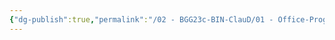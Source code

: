 ```yaml
---
{"dg-publish":true,"permalink":"/02 - BGG23c-BIN-ClauD/01 - Office-Programme/02 - Word/01 - Einstieg in die Textverarbeitung mit Word.excalidraw/","tags":["excalidraw"]}
---
```

<style> .container {font-family: sans-serif; text-align: center;} .button-wrapper button {z-index: 1;height: 40px; width: 100px; margin: 10px;padding: 5px;} .excalidraw .App-menu_top .buttonList { display: flex;} .excalidraw-wrapper { height: 800px; margin: 50px; position: relative;} :root[dir="ltr"] .excalidraw .layer-ui__wrapper .zen-mode-transition.App-menu_bottom--transition-left {transform: none;} </style><script src="https://cdn.jsdelivr.net/npm/react@17/umd/react.production.min.js"></script><script src="https://cdn.jsdelivr.net/npm/react-dom@17/umd/react-dom.production.min.js"></script><script type="text/javascript" src="https://cdn.jsdelivr.net/npm/@excalidraw/excalidraw@0/dist/excalidraw.production.min.js"></script><div id="01_-_Einstieg_in_die_Textverarbeitung_mit_Wordexcalidraw.md"></div><script>(function(){const InitialData={"type":"excalidraw","version":2,"source":"https://github.com/zsviczian/obsidian-excalidraw-plugin/releases/tag/2.0.13","elements":[{"type":"image","version":99,"versionNonce":977995425,"isDeleted":false,"id":"bUy5cpFWfdsvdh1M69R6S","fillStyle":"hachure","strokeWidth":1,"strokeStyle":"solid","roughness":1,"opacity":100,"angle":0,"x":-706.0838879645253,"y":-466.3721237182617,"strokeColor":"transparent","backgroundColor":"transparent","width":1421.824918264602,"height":769.1677856445312,"seed":453629859,"groupIds":[],"frameId":null,"roundness":null,"boundElements":[{"id":"JJYMu1nnQuLKbBsrpAvt3","type":"arrow"}],"updated":1698596913824,"link":null,"locked":false,"status":"pending","fileId":"bc44edb610aff671032911bd3908a8298bc14a31","scale":[1,1]},{"type":"freedraw","version":322,"versionNonce":684126191,"isDeleted":false,"id":"d47kUv5XR-guod8QHpt62","fillStyle":"solid","strokeWidth":2,"strokeStyle":"solid","roughness":1,"opacity":100,"angle":0,"x":119.22929745156534,"y":872.8615137308836,"strokeColor":"#FFC47C","backgroundColor":"#FFC47C","width":294.6759187602997,"height":0.8796162217855454,"seed":1376597837,"groupIds":["0p_77k7mxrYy8hyj2AU2T"],"frameId":null,"roundness":null,"boundElements":[],"updated":1698596913824,"link":null,"locked":false,"customData":{"strokeOptions":{"highlighter":true,"constantPressure":true,"hasOutline":true,"outlineWidth":4,"options":{"thinning":1,"smoothing":0.5,"streamline":0.5,"easing":"linear","start":{"taper":0,"cap":true,"easing":"linear"},"end":{"taper":0,"cap":true,"easing":"linear"}}}},"points":[[0,-4.146915221107485],[0.8795427060127259,-4.146915221107485],[3.5184648871421818,-4.021248259422064],[10.555541692972184,-3.7699353400561826],[14.953843349218369,-3.7699353400561826],[21.11108338594437,-3.7699353400561826],[22.8704628610611,-3.7699353400561826],[27.268470454216004,-3.6442788803732427],[31.666625078916553,-3.6442788803732427],[36.944469441175464,-3.518611918687821],[38.70370188474656,-3.518611918687821],[41.34262406587601,-3.518611918687821],[43.98154624700547,-3.518611918687821],[47.50001113414765,-3.518611918687821],[53.65739820241929,-3.518611918687821],[58.93509553313256,-3.518611918687821],[65.09262963294984,-3.518611918687821],[70.37047399520874,-3.518611918687821],[72.1295594072342,-3.518611918687821],[73.88879185080529,-3.518611918687821],[80.04632595062256,-3.518611918687821],[84.44433354377747,-3.518611918687821],[88.84263520002366,-3.518611918687821],[92.36110008716584,-3.7699353400561826],[97.63879741787912,-3.7699353400561826],[101.15740933656693,-3.7699353400561826],[108.1943391108513,-3.7699353400561826],[114.35187321066857,-3.8956023017416044],[118.74988080382349,-3.8956023017416044],[122.2684927225113,-3.8956023017416044],[128.42587979078294,-3.8956023017416044],[134.5832668590546,-3.8956023017416044],[140.7406539273262,-3.8956023017416044],[144.25926584601405,-3.8956023017416044],[150.41665291428566,-3.8956023017416044],[153.93511780142785,-3.8956023017416044],[158.3332724261284,-3.8956023017416044],[164.49065949440003,-3.7699353400561826],[170.64804656267168,-3.6442788803732427],[172.4074260377884,-3.6442788803732427],[180.32404554963114,-3.6442788803732427],[188.24066506147386,-3.6442788803732427],[195.27774186730386,-3.6442788803732427],[203.19436137914659,-3.6442788803732427],[209.35174844741823,-3.6442788803732427],[213.74990307211877,-3.6442788803732427],[217.2685149908066,-3.6442788803732427],[220.78697987794877,-3.6442788803732427],[226.9443669462204,-3.6442788803732427],[233.10175401449206,-3.7699353400561826],[238.37959837675098,-3.8956023017416044],[242.77775300145152,-4.021248259422064],[247.17590762615205,-4.021248259422064],[251.5740622508526,-4.146915221107485],[255.09252713799478,-4.146915221107485],[258.61099202513697,-4.146915221107485],[262.1296039438248,-4.272561178787945],[266.5277585685253,-4.398228140473366],[270.04622345566753,-4.398228140473366],[274.44437808036804,-4.398228140473366],[276.2036105239392,-4.398228140473366],[280.6017651486397,-4.398228140473366],[288.5185316920281,-4.398228140473366],[293.79622902274133,-4.398228140473366],[294.6759187602997,-4.398228140473366],[294.6759187602997,-4.398228140473366]],"lastCommittedPoint":null,"simulatePressure":false,"pressures":[1,1,1,1,1,1,1,1,1,1,1,1,1,1,1,1,1,1,1,1,1,1,1,1,1,1,1,1,1,1,1,1,1,1,1,1,1,1,1,1,1,1,1,1,1,1,1,1,1,1,1,1,1,1,1,1,1,1,1,1,1,1,1,1,1,0]},{"type":"text","version":352,"versionNonce":1795201255,"isDeleted":false,"id":"e00Aois6","fillStyle":"hachure","strokeWidth":1,"strokeStyle":"solid","roughness":1,"opacity":100,"angle":0,"x":-612.0701106021907,"y":856.1816024780273,"strokeColor":"#1e1e1e","backgroundColor":"transparent","width":1194.4437255859375,"height":30.112060546875004,"seed":638377357,"groupIds":["0p_77k7mxrYy8hyj2AU2T"],"frameId":null,"roundness":null,"boundElements":[{"id":"7qKtWELCNJ10Ipn0LZcYa","type":"arrow"}],"updated":1704112681987,"link":null,"locked":false,"fontSize":24.089648437500003,"fontFamily":1,"text":"Aufgabe zur Sicherung: Formatierungsoptionen wiederholen --> AB_Formatierung I.docx (in schul.cloud)","rawText":"Aufgabe zur Sicherung: Formatierungsoptionen wiederholen --> AB_Formatierung I.docx (in schul.cloud)","textAlign":"left","verticalAlign":"top","containerId":null,"originalText":"Aufgabe zur Sicherung: Formatierungsoptionen wiederholen --> AB_Formatierung I.docx (in schul.cloud)","lineHeight":1.25,"baseline":21},{"type":"line","version":257,"versionNonce":425794063,"isDeleted":false,"id":"wThq0bwUwL81Or7i-vF7N","fillStyle":"hachure","strokeWidth":1,"strokeStyle":"solid","roughness":1,"opacity":100,"angle":0,"x":-614.7092533306385,"y":879.0519183075428,"strokeColor":"#1e1e1e","backgroundColor":"transparent","width":268.21868751100686,"height":0,"seed":1917659949,"groupIds":["0p_77k7mxrYy8hyj2AU2T"],"frameId":null,"roundness":{"type":2},"boundElements":[],"updated":1698596913824,"link":null,"locked":false,"startBinding":null,"endBinding":null,"lastCommittedPoint":null,"startArrowhead":null,"endArrowhead":null,"points":[[0,0],[268.21868751100686,0]]},{"type":"text","version":81,"versionNonce":899616009,"isDeleted":false,"id":"VzmrEVko","fillStyle":"hachure","strokeWidth":1,"strokeStyle":"solid","roughness":1,"opacity":100,"angle":0,"x":-285.23129610527604,"y":-540.59069101434,"strokeColor":"#1e1e1e","backgroundColor":"transparent","width":585.29248046875,"height":46.59997940063474,"seed":130274435,"groupIds":["Ean_0_wKB8E0Tpjv8PTu5"],"frameId":null,"roundness":null,"boundElements":[],"updated":1704112681989,"link":null,"locked":false,"fontSize":37.27998352050779,"fontFamily":1,"text":"Einstieg in die Textverarbeitung","rawText":"Einstieg in die Textverarbeitung","textAlign":"left","verticalAlign":"top","containerId":null,"originalText":"Einstieg in die Textverarbeitung","lineHeight":1.25,"baseline":33},{"type":"line","version":57,"versionNonce":1701904431,"isDeleted":false,"id":"iawzDlMwp50uVrkjUEJcS","fillStyle":"hachure","strokeWidth":1,"strokeStyle":"solid","roughness":1,"opacity":100,"angle":0,"x":-291.2312808464871,"y":-503.39067880730875,"strokeColor":"#1e1e1e","backgroundColor":"transparent","width":602.4000549316406,"height":0,"seed":1585249763,"groupIds":["Ean_0_wKB8E0Tpjv8PTu5"],"frameId":null,"roundness":{"type":2},"boundElements":[],"updated":1698596913824,"link":null,"locked":false,"startBinding":null,"endBinding":null,"lastCommittedPoint":null,"startArrowhead":null,"endArrowhead":null,"points":[[0,0],[602.4000549316406,0]]},{"type":"arrow","version":492,"versionNonce":2201380,"isDeleted":false,"id":"JJYMu1nnQuLKbBsrpAvt3","fillStyle":"hachure","strokeWidth":1,"strokeStyle":"solid","roughness":1,"opacity":100,"angle":0,"x":-554.8860714523047,"y":329.5594718187378,"strokeColor":"#1e1e1e","backgroundColor":"transparent","width":195.80058614331597,"height":227.77746567098524,"seed":1727667294,"groupIds":[],"frameId":null,"roundness":{"type":2},"boundElements":[],"updated":1700048537076,"link":null,"locked":false,"startBinding":{"elementId":"bUy5cpFWfdsvdh1M69R6S","focus":0.5036302174054227,"gap":26.76380989246826},"endBinding":{"elementId":"Ed8E4INEYr8diVl_z9ssb","focus":-0.34572055654891326,"gap":9.780840192522305},"lastCommittedPoint":null,"startArrowhead":null,"endArrowhead":"arrow","points":[[0,0],[-30.255072457449728,90.76564243861611],[41.3402230398998,179.44447653634217],[165.54551368586624,227.77746567098524]]},{"type":"embeddable","version":313,"versionNonce":56846791,"isDeleted":false,"id":"IFGR5K6Dd0Ei6RwnsA_oy","fillStyle":"hachure","strokeWidth":1,"strokeStyle":"solid","roughness":1,"opacity":100,"angle":0,"x":-350.3449054234172,"y":370.1383570380674,"strokeColor":"transparent","backgroundColor":"transparent","width":774.932482756063,"height":435.89952155028544,"seed":1984801410,"groupIds":["qxWNCQG8kGJpPDKSYdU9d"],"frameId":null,"roundness":{"type":3},"boundElements":[{"id":"JJYMu1nnQuLKbBsrpAvt3","type":"arrow"}],"updated":1704112681814,"link":"https://www.youtube.com/watch?v=LsAsRxQOZ-I","locked":false,"validated":true,"scale":[1,1]},{"type":"rectangle","version":291,"versionNonce":204385188,"isDeleted":false,"id":"Ed8E4INEYr8diVl_z9ssb","fillStyle":"hachure","strokeWidth":1,"strokeStyle":"solid","roughness":1,"opacity":100,"angle":0,"x":-379.5597175739162,"y":342.8621798093625,"strokeColor":"#1e1e1e","backgroundColor":"transparent","width":842.579781668527,"height":483.82012383009106,"seed":1932284382,"groupIds":["qxWNCQG8kGJpPDKSYdU9d"],"frameId":null,"roundness":{"type":3},"boundElements":[{"id":"JJYMu1nnQuLKbBsrpAvt3","type":"arrow"},{"id":"7qKtWELCNJ10Ipn0LZcYa","type":"arrow"}],"updated":1700048537075,"link":null,"locked":false},{"type":"arrow","version":611,"versionNonce":1571492516,"isDeleted":false,"id":"7qKtWELCNJ10Ipn0LZcYa","fillStyle":"hachure","strokeWidth":1,"strokeStyle":"solid","roughness":1,"opacity":100,"angle":0,"x":-390.6443667961537,"y":693.1035781650539,"strokeColor":"#1e1e1e","backgroundColor":"transparent","width":293.3475723144935,"height":155.05707253094,"seed":1729095774,"groupIds":[],"frameId":null,"roundness":{"type":2},"boundElements":[],"updated":1700048537077,"link":null,"locked":false,"startBinding":{"elementId":"Ed8E4INEYr8diVl_z9ssb","focus":-0.4425935446920723,"gap":11.084649222237545},"endBinding":{"elementId":"e00Aois6","focus":-0.8535584557960134,"gap":8.020951782033421},"lastCommittedPoint":null,"startArrowhead":null,"endArrowhead":"arrow","points":[[0,0],[-147.0274254813462,0.30019297009016555],[-262.44040460732276,55.072237560631265],[-293.3475723144935,109.19239398501782],[-258.1366304548394,140.3602363050511],[-222.08941244827372,155.05707253094]]},{"type":"freedraw","version":114,"versionNonce":1693631137,"isDeleted":false,"id":"YQJjKlsBoi7zh35NO9HZO","fillStyle":"solid","strokeWidth":2,"strokeStyle":"solid","roughness":1,"opacity":100,"angle":0,"x":-494.6407583630321,"y":1263.4320881610745,"strokeColor":"#FFC47C","backgroundColor":"#FFC47C","width":201.44062855853736,"height":8.05767901621135,"seed":1956142017,"groupIds":["gBM8jqBfrHDEOYpxzBRBG","ZvrZMGkYnphv1oH4MVIrs","kzlFlP0nSeOjbFLLgVUWs"],"frameId":null,"roundness":null,"boundElements":[],"updated":1698597045283,"link":null,"locked":false,"customData":{"strokeOptions":{"highlighter":true,"constantPressure":true,"hasOutline":true,"outlineWidth":4,"options":{"thinning":1,"smoothing":0.5,"streamline":0.5,"easing":"linear","start":{"taper":0,"cap":true,"easing":"linear"},"end":{"taper":0,"cap":true,"easing":"linear"}}}},"points":[[0,0],[1.007104654624356,1.0072730104676566],[9.064783670835707,1.0072730104676566],[22.15832267185544,1.0072730104676566],[30.21600168806679,1.0072730104676566],[35.25203002871847,2.0144618430136627],[44.31681369955418,3.0216506755596693],[54.38903873670084,4.028839508105675],[67.48257773772058,5.036028340651682],[77.55446606318064,6.0433013511193385],[88.63379575495166,6.0433013511193385],[97.69857942578736,6.0433013511193385],[108.77807747340168,7.050490183665345],[122.87872112904577,7.050490183665345],[133.9580508208168,7.050490183665345],[142.01572983702815,7.050490183665345],[148.0590311881475,7.050490183665345],[154.10216418342353,8.05767901621135],[160.14546553454286,8.05767901621135],[163.16694785425923,8.05767901621135],[167.19570318444326,8.05767901621135],[176.26048685527897,8.05767901621135],[178.27503287621428,8.05767901621135],[180.2894105413063,8.05767901621135],[185.32543888195798,8.05767901621135],[187.3399849028933,8.05767901621135],[190.36146722260966,7.050490183665345],[192.37584488770167,7.050490183665345],[196.404768573729,6.0433013511193385],[199.42641924928864,6.0433013511193385],[200.433523903913,6.0433013511193385],[201.44062855853736,6.0433013511193385],[201.44062855853736,6.0433013511193385]],"lastCommittedPoint":null,"simulatePressure":false,"pressures":[1,1,1,1,1,1,1,1,1,1,1,1,1,1,1,1,1,1,1,1,1,1,1,1,1,1,1,1,1,1,1,1,0]},{"type":"freedraw","version":98,"versionNonce":713618415,"isDeleted":false,"id":"lOrJATqrMxffxTsw2Hf-J","fillStyle":"solid","strokeWidth":2,"strokeStyle":"solid","roughness":1,"opacity":100,"angle":0,"x":-698.0959329425048,"y":1269.4753053342722,"strokeColor":"#FFC47C","backgroundColor":"#FFC47C","width":92.66271944097899,"height":3.0215664976380188,"seed":670967361,"groupIds":["gBM8jqBfrHDEOYpxzBRBG","ZvrZMGkYnphv1oH4MVIrs","kzlFlP0nSeOjbFLLgVUWs"],"frameId":null,"roundness":null,"boundElements":[],"updated":1698597045283,"link":null,"locked":false,"customData":{"strokeOptions":{"highlighter":true,"constantPressure":true,"hasOutline":true,"outlineWidth":4,"options":{"thinning":1,"smoothing":0.5,"streamline":0.5,"easing":"linear","start":{"taper":0,"cap":true,"easing":"linear"},"end":{"taper":0,"cap":true,"easing":"linear"}}}},"points":[[0,0],[3.0216506755596693,-1.0071888325460063],[12.086434346395377,-1.0071888325460063],[20.144113362606728,-1.0071888325460063],[28.201792378818077,-1.0071888325460063],[33.23782071946976,-1.0071888325460063],[40.288226725213455,-1.0071888325460063],[48.34573738558151,-1.0071888325460063],[53.38176572623318,-1.0071888325460063],[60.43234008782018,-1.0071888325460063],[64.4610954180042,-2.0143776650920127],[68.48985074818823,-2.0143776650920127],[77.55480277486724,-3.0215664976380188],[81.58355810505127,-3.0215664976380188],[87.6266911003273,-3.0215664976380188],[89.64123712126262,-3.0215664976380188],[91.65561478635463,-3.0215664976380188],[92.66271944097899,-3.0215664976380188],[92.66271944097899,-3.0215664976380188]],"lastCommittedPoint":null,"simulatePressure":false,"pressures":[1,1,1,1,1,1,1,1,1,1,1,1,1,1,1,1,1,1,0]},{"type":"freedraw","version":111,"versionNonce":1436796545,"isDeleted":false,"id":"iZklZyBKDCh6K9UP7Mxxb","fillStyle":"solid","strokeWidth":2,"strokeStyle":"solid","roughness":1,"opacity":100,"angle":0,"x":-737.3768866572506,"y":1240.2664083008299,"strokeColor":"#FFC47C","backgroundColor":"#FFC47C","width":132.95094616619244,"height":0,"seed":1568464481,"groupIds":["gBM8jqBfrHDEOYpxzBRBG","ZvrZMGkYnphv1oH4MVIrs","kzlFlP0nSeOjbFLLgVUWs"],"frameId":null,"roundness":null,"boundElements":[],"updated":1698597045283,"link":null,"locked":false,"customData":{"strokeOptions":{"highlighter":true,"constantPressure":true,"hasOutline":true,"outlineWidth":4,"options":{"thinning":1,"smoothing":0.5,"streamline":0.5,"easing":"linear","start":{"taper":0,"cap":true,"easing":"linear"},"end":{"taper":0,"cap":true,"easing":"linear"}}}},"points":[[0,0],[1.0071888325460063,0],[7.050406005743694,0],[13.093623178941382,0],[19.13684035213907,0],[26.187330535804414,0],[32.2305477090021,0],[39.2809537147458,0],[43.309793222851475,0],[48.34582156350316,0],[51.36738806114117,0],[54.38903873670084,0],[60.43217173197688,0],[67.48274609356388,0],[72.51877443421556,0],[75.54025675393193,0],[80.57628509458361,0],[84.60520878061094,0],[88.63396411079496,0],[94.6772654619143,0],[99.71329380256599,0],[103.74204913275,0],[109.78518212802604,0],[112.8068328035857,0],[113.81410581405336,0],[117.84286114423739,0],[122.87888948488907,0],[127.91491782554075,0],[128.9221908360084,0],[130.93656850110042,0],[132.95094616619244,0],[132.95094616619244,0]],"lastCommittedPoint":null,"simulatePressure":false,"pressures":[1,1,1,1,1,1,1,1,1,1,1,1,1,1,1,1,1,1,1,1,1,1,1,1,1,1,1,1,1,1,1,0]},{"type":"freedraw","version":114,"versionNonce":474127887,"isDeleted":false,"id":"X7XoiEIsMO2Zxbj4bE_OX","fillStyle":"solid","strokeWidth":2,"strokeStyle":"solid","roughness":1,"opacity":100,"angle":0,"x":-362.69691685146404,"y":1179.8341523909312,"strokeColor":"#FFC47C","backgroundColor":"#FFC47C","width":145.03738051258782,"height":6.0432171731976885,"seed":1727830753,"groupIds":["gBM8jqBfrHDEOYpxzBRBG","ZvrZMGkYnphv1oH4MVIrs","kzlFlP0nSeOjbFLLgVUWs"],"frameId":null,"roundness":null,"boundElements":[],"updated":1698597045283,"link":null,"locked":false,"customData":{"strokeOptions":{"highlighter":true,"constantPressure":true,"hasOutline":true,"outlineWidth":4,"options":{"thinning":1,"smoothing":0.5,"streamline":0.5,"easing":"linear","start":{"taper":0,"cap":true,"easing":"linear"},"end":{"taper":0,"cap":true,"easing":"linear"}}}},"points":[[0,0],[4.028755330184025,0],[11.07932969177102,0],[18.129567341671414,0],[31.223274698534446,1.0071888325460063],[40.288058369370155,1.0071888325460063],[47.33863273095715,1.0071888325460063],[55.3961433913252,1.0071888325460063],[61.439444742444536,2.0143776650920127],[66.47547308309622,2.0143776650920127],[70.50422841328025,2.0143776650920127],[73.52587908883991,2.0143776650920127],[77.55480277486724,2.0143776650920127],[81.58355810505127,3.0216506755596693],[85.6123134352353,3.0216506755596693],[86.61958644570295,3.0216506755596693],[90.64834177588698,3.0216506755596693],[93.66999245144665,3.0216506755596693],[101.72767146765798,3.0216506755596693],[108.77807747340168,4.028839508105675],[112.8068328035857,5.036028340651682],[115.82848347914538,5.036028340651682],[119.8574071651727,5.036028340651682],[122.87905784073237,5.036028340651682],[123.88599413951343,6.0432171731976885],[124.89326714998109,6.0432171731976885],[128.9221908360084,6.0432171731976885],[132.95094616619244,6.0432171731976885],[134.96549218712775,6.0432171731976885],[138.99407916146848,6.0432171731976885],[140.00135217193613,6.0432171731976885],[141.0086251824038,6.0432171731976885],[142.01572983702815,6.0432171731976885],[145.03738051258782,6.0432171731976885],[145.03738051258782,6.0432171731976885]],"lastCommittedPoint":null,"simulatePressure":false,"pressures":[1,1,1,1,1,1,1,1,1,1,1,1,1,1,1,1,1,1,1,1,1,1,1,1,1,1,1,1,1,1,1,1,1,1,0]},{"type":"freedraw","version":126,"versionNonce":893996641,"isDeleted":false,"id":"kOLiuQUIIrdcb7FEJDIan","fillStyle":"solid","strokeWidth":2,"strokeStyle":"solid","roughness":1,"opacity":100,"angle":0,"x":-734.355235981691,"y":1184.8701807315829,"strokeColor":"#FFC47C","backgroundColor":"#FFC47C","width":313.24052506334203,"height":3.0215664976380188,"seed":1000063201,"groupIds":["gBM8jqBfrHDEOYpxzBRBG","ZvrZMGkYnphv1oH4MVIrs","kzlFlP0nSeOjbFLLgVUWs"],"frameId":null,"roundness":null,"boundElements":[],"updated":1698597045283,"link":null,"locked":false,"customData":{"strokeOptions":{"highlighter":true,"constantPressure":true,"hasOutline":true,"outlineWidth":4,"options":{"thinning":1,"smoothing":0.5,"streamline":0.5,"easing":"linear","start":{"taper":0,"cap":true,"easing":"linear"},"end":{"taper":0,"cap":true,"easing":"linear"}}}},"points":[[0,0],[3.0215664976380188,0],[11.07924551384937,0],[20.144029184685078,0],[30.21608586598844,0],[41.29533137983781,0],[51.36738806114117,0],[60.43217173197688,0],[68.48985074818823,0],[75.54025675393193,0],[81.58355810505127,0],[88.63396411079496,0],[95.68437011653866,1.0071888325460063],[104.74915378737435,1.0071888325460063],[112.8068328035857,1.0071888325460063],[118.85013415470505,1.0071888325460063],[122.87888948488907,1.0071888325460063],[129.92929549063277,2.0143776650920127],[136.97970149637646,2.0143776650920127],[142.01572983702815,2.0143776650920127],[152.0877865183315,2.0143776650920127],[157.1238148589832,2.0143776650920127],[161.15257018916722,2.0143776650920127],[168.20297619491092,3.0215664976380188],[176.26065521112227,3.0215664976380188],[184.31833422733362,3.0215664976380188],[193.38311789816933,3.0215664976380188],[202.4480699248483,3.0215664976380188],[213.52739961661933,3.0215664976380188],[222.59218328745504,3.0215664976380188],[232.6640716129151,3.0215664976380188],[241.72902363959412,3.0215664976380188],[248.7794296453378,3.0215664976380188],[255.8300040069248,3.0215664976380188],[260.8658639917332,3.0215664976380188],[266.90899698700923,3.0215664976380188],[273.9595713485962,3.0215664976380188],[278.9954313334046,3.0215664976380188],[286.0460056949916,3.0215664976380188],[292.08930704611095,3.0215664976380188],[296.1178940204517,3.0215664976380188],[299.13954469601134,3.0215664976380188],[304.1757413925063,3.0215664976380188],[307.197392068066,3.0215664976380188],[311.2259790424067,3.0215664976380188],[313.24052506334203,3.0215664976380188],[313.24052506334203,3.0215664976380188]],"lastCommittedPoint":null,"simulatePressure":false,"pressures":[1,1,1,1,1,1,1,1,1,1,1,1,1,1,1,1,1,1,1,1,1,1,1,1,1,1,1,1,1,1,1,1,1,1,1,1,1,1,1,1,1,1,1,1,1,1,0]},{"type":"freedraw","version":101,"versionNonce":427951151,"isDeleted":false,"id":"V0pgBGHRJRoqLuSBLMzzs","fillStyle":"solid","strokeWidth":2,"strokeStyle":"solid","roughness":1,"opacity":100,"angle":0,"x":-369.74732285720773,"y":1156.6684725306866,"strokeColor":"#FFC47C","backgroundColor":"#FFC47C","width":73.52587908883991,"height":3.0215664976380188,"seed":2073407425,"groupIds":["gBM8jqBfrHDEOYpxzBRBG","ZvrZMGkYnphv1oH4MVIrs","kzlFlP0nSeOjbFLLgVUWs"],"frameId":null,"roundness":null,"boundElements":[],"updated":1698597045283,"link":null,"locked":false,"customData":{"strokeOptions":{"highlighter":true,"constantPressure":true,"hasOutline":true,"outlineWidth":4,"options":{"thinning":1,"smoothing":0.5,"streamline":0.5,"easing":"linear","start":{"taper":0,"cap":true,"easing":"linear"},"end":{"taper":0,"cap":true,"easing":"linear"}}}},"points":[[0,0],[5.036028340651682,0],[11.07916133592772,0],[21.151386373074384,2.0143776650920127],[25.179973347415107,2.0143776650920127],[30.21617004391009,2.0143776650920127],[38.27368070427814,2.0143776650920127],[45.32425506586514,3.0215664976380188],[50.360115050673514,3.0215664976380188],[53.38176572623318,3.0215664976380188],[55.3961433913252,3.0215664976380188],[59.42506707735252,3.0215664976380188],[60.43234008782018,3.0215664976380188],[63.45399076337985,3.0215664976380188],[64.4609270621609,3.0215664976380188],[65.46820007262856,3.0215664976380188],[66.47547308309622,3.0215664976380188],[69.49712375865589,3.0215664976380188],[71.5115014237479,3.0215664976380188],[72.51877443421556,3.0215664976380188],[73.52587908883991,3.0215664976380188],[73.52587908883991,3.0215664976380188]],"lastCommittedPoint":null,"simulatePressure":false,"pressures":[1,1,1,1,1,1,1,1,1,1,1,1,1,1,1,1,1,1,1,1,1,0]},{"type":"freedraw","version":111,"versionNonce":984799809,"isDeleted":false,"id":"-0D6FOXbwCo6-_xW9bp-Q","fillStyle":"solid","strokeWidth":2,"strokeStyle":"solid","roughness":1,"opacity":100,"angle":0,"x":-728.3120188084932,"y":1129.473953162336,"strokeColor":"#FFC47C","backgroundColor":"#FFC47C","width":84.60512460268929,"height":2.0143776650920127,"seed":141400033,"groupIds":["gBM8jqBfrHDEOYpxzBRBG","ZvrZMGkYnphv1oH4MVIrs","kzlFlP0nSeOjbFLLgVUWs"],"frameId":null,"roundness":null,"boundElements":[],"updated":1698597045283,"link":null,"locked":false,"customData":{"strokeOptions":{"highlighter":true,"constantPressure":true,"hasOutline":true,"outlineWidth":4,"options":{"thinning":1,"smoothing":0.5,"streamline":0.5,"easing":"linear","start":{"taper":0,"cap":true,"easing":"linear"},"end":{"taper":0,"cap":true,"easing":"linear"}}}},"points":[[0,0],[1.0071888325460063,0],[6.0432171731976885,0],[10.071972503381714,0],[11.07924551384937,0],[12.086434346395377,0],[16.11527385450105,0],[18.129651519593065,0],[20.144029184685078,0],[26.187246357882763,0],[32.23046353108045,0],[37.266491871732136,0],[40.288142547291805,0],[42.30252021238382,0],[44.31698205539748,0],[47.3385485530355,0],[50.360199228595164,0],[56.4033322238712,0],[58.417878244806516,0],[61.439360564522886,1.0071888325460063],[67.48266191564223,1.0071888325460063],[68.48993492610988,2.0143776650920127],[74.53306792138592,2.0143776650920127],[76.54744558647793,2.0143776650920127],[77.55471859694559,2.0143776650920127],[78.56182325156995,2.0143776650920127],[79.5690962620376,2.0143776650920127],[80.57636927250526,2.0143776650920127],[81.58347392712962,2.0143776650920127],[83.59785159222163,2.0143776650920127],[84.60512460268929,2.0143776650920127],[84.60512460268929,2.0143776650920127]],"lastCommittedPoint":null,"simulatePressure":false,"pressures":[1,1,1,1,1,1,1,1,1,1,1,1,1,1,1,1,1,1,1,1,1,1,1,1,1,1,1,1,1,1,1,0]},{"type":"freedraw","version":119,"versionNonce":573548111,"isDeleted":false,"id":"OBAAa_H5JI3_QSq5ANneE","fillStyle":"solid","strokeWidth":2,"strokeStyle":"solid","roughness":1,"opacity":100,"angle":0,"x":-671.908686584622,"y":1102.2794337939856,"strokeColor":"#FFC47C","backgroundColor":"#FFC47C","width":264.8947876777605,"height":6.0432171731976885,"seed":267801857,"groupIds":["gBM8jqBfrHDEOYpxzBRBG","ZvrZMGkYnphv1oH4MVIrs","kzlFlP0nSeOjbFLLgVUWs"],"frameId":null,"roundness":null,"boundElements":[],"updated":1698597045283,"link":null,"locked":false,"customData":{"strokeOptions":{"highlighter":true,"constantPressure":true,"hasOutline":true,"outlineWidth":4,"options":{"thinning":1,"smoothing":0.5,"streamline":0.5,"easing":"linear","start":{"taper":0,"cap":true,"easing":"linear"},"end":{"taper":0,"cap":true,"easing":"linear"}}}},"points":[[0,0],[4.028923686027325,0],[15.108085021955045,0],[26.187414713726067,0],[35.25219838456177,0],[43.309877400773125,1.0071888325460063],[50.36028340651682,2.0143776650920127],[57.41068941226051,2.0143776650920127],[68.49001910403153,2.0143776650920127],[76.54752976439958,2.0143776650920127],[86.61958644570295,2.0143776650920127],[94.6772654619143,2.0143776650920127],[102.73494447812564,2.0143776650920127],[107.77097281877732,2.0143776650920127],[114.82137882452102,2.0143776650920127],[121.87178483026472,5.036028340651682],[130.93656850110042,5.036028340651682],[136.97986985221976,5.036028340651682],[142.01589819287145,5.036028340651682],[147.05192653352313,5.036028340651682],[154.10250089511013,5.036028340651682],[162.16001155547818,5.036028340651682],[168.20314455075422,5.036028340651682],[173.2391728914059,5.036028340651682],[182.3039565622416,5.036028340651682],[188.34725791336095,5.036028340651682],[191.36890858892062,5.036028340651682],[198.4193145946643,5.036028340651682],[203.45534293531597,5.036028340651682],[210.50574894105966,3.0216506755596693],[217.55632330264666,3.0216506755596693],[226.62110697348237,3.0216506755596693],[234.67861763385042,1.0071888325460063],[242.73629665006177,0],[249.78670265580547,0],[254.82273099645715,0],[259.85892769295214,0],[261.87313700220085,-1.0071888325460063],[264.8947876777605,-1.0071888325460063],[264.8947876777605,-1.0071888325460063]],"lastCommittedPoint":null,"simulatePressure":false,"pressures":[1,1,1,1,1,1,1,1,1,1,1,1,1,1,1,1,1,1,1,1,1,1,1,1,1,1,1,1,1,1,1,1,1,1,1,1,1,1,1,0]},{"type":"text","version":1170,"versionNonce":1097524231,"isDeleted":false,"id":"sWRNUCb1","fillStyle":"hachure","strokeWidth":1,"strokeStyle":"solid","roughness":1,"opacity":100,"angle":0,"x":-797.8091425671491,"y":979.4005443090966,"strokeColor":"#1e1e1e","backgroundColor":"transparent","width":1809.24951171875,"height":468.9181632283728,"seed":1981139169,"groupIds":["gBM8jqBfrHDEOYpxzBRBG","ZvrZMGkYnphv1oH4MVIrs","kzlFlP0nSeOjbFLLgVUWs"],"frameId":null,"roundness":null,"boundElements":[],"updated":1704112681993,"link":null,"locked":false,"fontSize":22.066737093099896,"fontFamily":1,"text":"Aufgabe:\nErstellen Sie ein Handout für das Thema Ihrer 2. Präsentation (selbst gewähltes Thema). Hierbei geht es mehr um die Formatierung als die Inhalte:\n\nVerwenden Sie ...\n1.  ... einen Titel sowie Überschriften (-> Formatvorlagen!).\n2. ... Fußnoten, um Quellenverweise einzufügen.\n3. ... Stellen Sie Informationen in einer Tabelle zusammen (z. B. biographische Informationen, technische Daten usw.).\n4. ... automatische Nummerierungen und \"bullet points\".\n5. ... (testhalber) die Möglichkeit, Absätze zu verschieben.\n6. ... Seitenzahlen am Seitenende.\n7. ... die Kopfzeile, um das Thema des Handout anzuzeigen (es erscheint dann auf jeder Seite).\n\nDas Dokument soll am Ende ca. 2-4 Seiten lang sein - Texte müssen Sie hier nur dann selbst schreiben, wenn Sie online nichts Passendes finden (es geht nicht darum,\ndas Schreiben von Texten zu üben - das tun Sie z. B. in Deutsch und Englisch).  \n\nGeben Sie dieses Handout bitte ab, sobald Sie es fertiggestellt haben!\n ","rawText":"Aufgabe:\nErstellen Sie ein Handout für das Thema Ihrer 2. Präsentation (selbst gewähltes Thema). Hierbei geht es mehr um die Formatierung als die Inhalte:\n\nVerwenden Sie ...\n1.  ... einen Titel sowie Überschriften (-> Formatvorlagen!).\n2. ... Fußnoten, um Quellenverweise einzufügen.\n3. ... Stellen Sie Informationen in einer Tabelle zusammen (z. B. biographische Informationen, technische Daten usw.).\n4. ... automatische Nummerierungen und \"bullet points\".\n5. ... (testhalber) die Möglichkeit, Absätze zu verschieben.\n6. ... Seitenzahlen am Seitenende.\n7. ... die Kopfzeile, um das Thema des Handout anzuzeigen (es erscheint dann auf jeder Seite).\n\nDas Dokument soll am Ende ca. 2-4 Seiten lang sein - Texte müssen Sie hier nur dann selbst schreiben, wenn Sie online nichts Passendes finden (es geht nicht darum,\ndas Schreiben von Texten zu üben - das tun Sie z. B. in Deutsch und Englisch).  \n\nGeben Sie dieses Handout bitte ab, sobald Sie es fertiggestellt haben!\n ","textAlign":"left","verticalAlign":"top","containerId":null,"originalText":"Aufgabe:\nErstellen Sie ein Handout für das Thema Ihrer 2. Präsentation (selbst gewähltes Thema). Hierbei geht es mehr um die Formatierung als die Inhalte:\n\nVerwenden Sie ...\n1.  ... einen Titel sowie Überschriften (-> Formatvorlagen!).\n2. ... Fußnoten, um Quellenverweise einzufügen.\n3. ... Stellen Sie Informationen in einer Tabelle zusammen (z. B. biographische Informationen, technische Daten usw.).\n4. ... automatische Nummerierungen und \"bullet points\".\n5. ... (testhalber) die Möglichkeit, Absätze zu verschieben.\n6. ... Seitenzahlen am Seitenende.\n7. ... die Kopfzeile, um das Thema des Handout anzuzeigen (es erscheint dann auf jeder Seite).\n\nDas Dokument soll am Ende ca. 2-4 Seiten lang sein - Texte müssen Sie hier nur dann selbst schreiben, wenn Sie online nichts Passendes finden (es geht nicht darum,\ndas Schreiben von Texten zu üben - das tun Sie z. B. in Deutsch und Englisch).  \n\nGeben Sie dieses Handout bitte ab, sobald Sie es fertiggestellt haben!\n ","lineHeight":1.25,"baseline":460},{"type":"line","version":94,"versionNonce":623117423,"isDeleted":false,"id":"TJHiuHlU2uM3xHTER5TPL","fillStyle":"hachure","strokeWidth":1,"strokeStyle":"solid","roughness":1,"opacity":100,"angle":0,"x":-803.8523597403469,"y":1001.5590353367953,"strokeColor":"#1e1e1e","backgroundColor":"transparent","width":104.749237965296,"height":0,"seed":1203057327,"groupIds":["gBM8jqBfrHDEOYpxzBRBG","ZvrZMGkYnphv1oH4MVIrs","kzlFlP0nSeOjbFLLgVUWs"],"frameId":null,"roundness":{"type":2},"boundElements":[],"updated":1698597045283,"link":null,"locked":false,"startBinding":null,"endBinding":null,"lastCommittedPoint":null,"startArrowhead":null,"endArrowhead":null,"points":[[0,0],[104.749237965296,0]]},{"type":"rectangle","version":180,"versionNonce":322305117,"isDeleted":false,"id":"ctGkTRqZ8EGfRMhbgyS9h","fillStyle":"hachure","strokeWidth":1,"strokeStyle":"solid","roughness":1,"opacity":100,"angle":0,"x":-827.0181237785132,"y":964.2924592871416,"strokeColor":"#1e1e1e","backgroundColor":"transparent","width":1860.3061416720698,"height":471.91293966406846,"seed":1473454607,"groupIds":["ZvrZMGkYnphv1oH4MVIrs","kzlFlP0nSeOjbFLLgVUWs"],"frameId":null,"roundness":{"type":3},"boundElements":[{"id":"SXfZmidJkOgmsqZjxpl_U","type":"arrow"}],"updated":1698663552884,"link":null,"locked":false},{"type":"rectangle","version":47,"versionNonce":573021839,"isDeleted":false,"id":"CqOw3RYjHm16GFK7PR0E9","fillStyle":"hachure","strokeWidth":1,"strokeStyle":"solid","roughness":1,"opacity":100,"angle":0,"x":-807.847667845896,"y":1387.8646181006181,"strokeColor":"#e03131","backgroundColor":"transparent","width":796.0234832763672,"height":38.3404541015625,"seed":1508706145,"groupIds":["kzlFlP0nSeOjbFLLgVUWs"],"frameId":null,"roundness":{"type":3},"boundElements":[],"updated":1698597045283,"link":null,"locked":false},{"type":"image","version":62,"versionNonce":283606686,"isDeleted":false,"id":"_6IO1LuWJnk37xFGQ1knY","fillStyle":"hachure","strokeWidth":1,"strokeStyle":"solid","roughness":1,"opacity":100,"angle":0,"x":-314.3717457569584,"y":1521.7238355118534,"strokeColor":"transparent","backgroundColor":"transparent","width":582,"height":397,"seed":1631381427,"groupIds":[],"frameId":null,"roundness":null,"boundElements":[{"id":"SXfZmidJkOgmsqZjxpl_U","type":"arrow"}],"updated":1698665396258,"link":null,"locked":false,"status":"pending","fileId":"3fd022b7b4697fd1bc3c048d44cc7913507d5ca3","scale":[1,1]},{"type":"arrow","version":132,"versionNonce":2076923423,"isDeleted":false,"id":"SXfZmidJkOgmsqZjxpl_U","fillStyle":"hachure","strokeWidth":1,"strokeStyle":"solid","roughness":1,"opacity":100,"angle":0,"x":-691.007857769487,"y":1463.3640213405265,"strokeColor":"#e03131","backgroundColor":"transparent","width":348.2075754611894,"height":318.02152838394045,"seed":2137090611,"groupIds":[],"frameId":null,"roundness":{"type":2},"boundElements":[],"updated":1698670943489,"link":null,"locked":false,"startBinding":{"elementId":"ctGkTRqZ8EGfRMhbgyS9h","focus":0.8579993380373665,"gap":27.158622389316292},"endBinding":{"elementId":"_6IO1LuWJnk37xFGQ1knY","focus":-0.30920362282105557,"gap":28.42853655133922},"lastCommittedPoint":null,"startArrowhead":null,"endArrowhead":"arrow","points":[[0,0],[20.571376255580276,317.7142333984373],[348.2075754611894,318.02152838394045]]},{"type":"rectangle","version":121,"versionNonce":1981463518,"isDeleted":false,"id":"_0eMpZpr-2lwfmrTFSKwG","fillStyle":"hachure","strokeWidth":1,"strokeStyle":"solid","roughness":1,"opacity":100,"angle":0,"x":-313.0861012257084,"y":1523.6522674314963,"strokeColor":"#e03131","backgroundColor":"transparent","width":569.1428920200893,"height":416.00010463169633,"seed":1815847485,"groupIds":[],"frameId":null,"roundness":{"type":3},"boundElements":[{"id":"evAuA-EAK1TeMehtmjo1K","type":"arrow"}],"updated":1698666393072,"link":null,"locked":false},{"type":"arrow","version":763,"versionNonce":1002738163,"isDeleted":false,"id":"evAuA-EAK1TeMehtmjo1K","fillStyle":"hachure","strokeWidth":1,"strokeStyle":"solid","roughness":1,"opacity":100,"angle":0,"x":271.08948599825715,"y":1705.386088962189,"strokeColor":"#e03131","backgroundColor":"transparent","width":127.34776317579986,"height":113.89782818355411,"seed":381989442,"groupIds":[],"frameId":null,"roundness":{"type":2},"boundElements":[],"updated":1698677813751,"link":null,"locked":false,"startBinding":{"elementId":"_0eMpZpr-2lwfmrTFSKwG","focus":-0.7596338849631129,"gap":15.032695203876187},"endBinding":{"elementId":"8iQnyMs_i4o-4mbdghiVF","focus":-0.5698506846139997,"gap":24.304792736677882},"lastCommittedPoint":null,"startArrowhead":null,"endArrowhead":"arrow","points":[[0,0],[34.61505308858318,54.65522993318382],[127.34776317579986,113.89782818355411]]},{"type":"image","version":680,"versionNonce":2081723475,"isDeleted":false,"id":"8iQnyMs_i4o-4mbdghiVF","fillStyle":"hachure","strokeWidth":1,"strokeStyle":"solid","roughness":1,"opacity":100,"angle":0,"x":422.742041910735,"y":1511.9864840073599,"strokeColor":"transparent","backgroundColor":"transparent","width":1310.4833540797495,"height":640.6807508834331,"seed":649930434,"groupIds":[],"frameId":null,"roundness":null,"boundElements":[{"id":"evAuA-EAK1TeMehtmjo1K","type":"arrow"}],"updated":1698677813750,"link":null,"locked":false,"status":"pending","fileId":"3d5054043714367d3eaf31649f76fb00b683b17c","scale":[1,1]}],"appState":{"theme":"light","viewBackgroundColor":"#ffffff","currentItemStrokeColor":"#e03131","currentItemBackgroundColor":"transparent","currentItemFillStyle":"hachure","currentItemStrokeWidth":1,"currentItemStrokeStyle":"solid","currentItemRoughness":1,"currentItemOpacity":100,"currentItemFontFamily":1,"currentItemFontSize":20,"currentItemTextAlign":"left","currentItemStartArrowhead":null,"currentItemEndArrowhead":"arrow","scrollX":1850.7425959903685,"scrollY":680.8848441099501,"zoom":{"value":0.30000000000000004},"currentItemRoundness":"round","gridSize":null,"gridColor":{"Bold":"#C9C9C9FF","Regular":"#EDEDEDFF"},"currentStrokeOptions":{"highlighter":true,"constantPressure":true,"hasOutline":true,"outlineWidth":4,"options":{"thinning":1,"smoothing":0.5,"streamline":0.5,"easing":"linear","start":{"taper":0,"cap":true,"easing":"linear"},"end":{"taper":0,"cap":true,"easing":"linear"}}},"previousGridSize":null,"frameRendering":{"enabled":true,"clip":true,"name":true,"outline":true}},"files":{}};InitialData.scrollToContent=true;App=()=>{const e=React.useRef(null),t=React.useRef(null),[n,i]=React.useState({width:void 0,height:void 0});return React.useEffect(()=>{i({width:t.current.getBoundingClientRect().width,height:t.current.getBoundingClientRect().height});const e=()=>{i({width:t.current.getBoundingClientRect().width,height:t.current.getBoundingClientRect().height})};return window.addEventListener("resize",e),()=>window.removeEventListener("resize",e)},[t]),React.createElement(React.Fragment,null,React.createElement("div",{className:"excalidraw-wrapper",ref:t},React.createElement(ExcalidrawLib.Excalidraw,{ref:e,width:n.width,height:n.height,initialData:InitialData,viewModeEnabled:!0,zenModeEnabled:!0,gridModeEnabled:!1})))},excalidrawWrapper=document.getElementById("01_-_Einstieg_in_die_Textverarbeitung_mit_Wordexcalidraw.md");ReactDOM.render(React.createElement(App),excalidrawWrapper);})();</script>